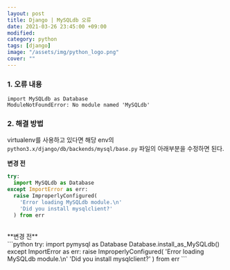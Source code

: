 ```yaml
---
layout: post
title: Django | MySQLdb 오류 
date: 2021-03-26 23:45:00 +09:00
modified: 
category: python
tags: [django]
image: "/assets/img/python_logo.png"
cover: ""
---
```


### 1. 오류 내용
```
import MySQLdb as Database
ModuleNotFoundError: No module named 'MySQLdb'
```

### 2. 해결 방법

virtualenv를 사용하고 있다면 해당 env의 `python3.x/django/db/backends/mysql/base.py` 파일의 아래부분을 수정하면 된다. <br>

**변경 전**<br>
```python
try:
  import MySQLdb as Database
except ImportError as err:
  raise ImproperlyConfigured(
    'Error loading MySQLdb module.\n'
    'Did you install mysqlclient?'
  ) from err
```
<br>
**변경 전**<br>
```python
try:
  import pymysql as Database
  Database.install_as_MySQLdb()
except ImportError as err:
  raise ImproperlyConfigured(
    'Error loading MySQLdb module.\n'
    'Did you install mysqlclient?'
  ) from err
```